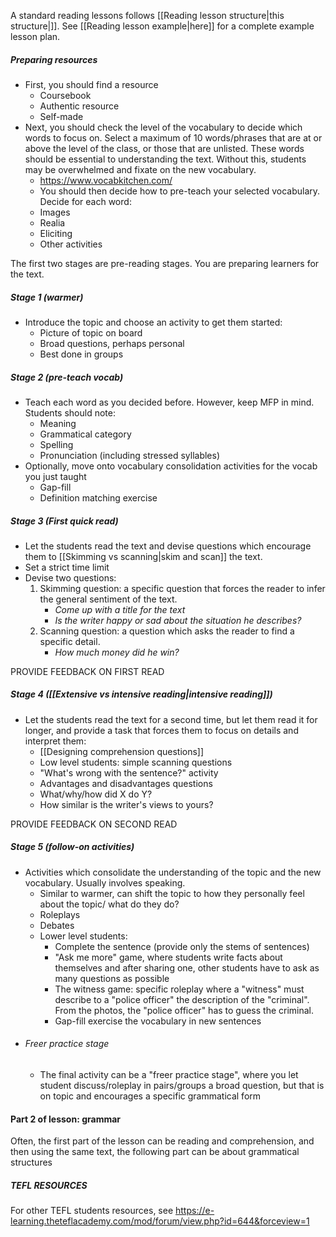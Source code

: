 A standard reading lessons follows [[Reading lesson structure|this structure|]]. See [[Reading lesson example|here]] for a complete example lesson plan.
##### Preparing resources
- First, you should find a resource 
	- Coursebook
	- Authentic resource
	- Self-made
- Next, you should check the level of the vocabulary to decide which words to focus on. Select a maximum of 10 words/phrases that are at or above the level of the class, or those that are unlisted. These words should be essential to understanding the text. Without this, students may be overwhelmed and fixate on the new vocabulary.
	- https://www.vocabkitchen.com/
	- You should then decide how to pre-teach your selected vocabulary. Decide for each word:
	- Images
	- Realia
	- Eliciting
	- Other activities

The first two stages are pre-reading stages. You are preparing learners for the text.

##### Stage 1 (warmer)
- Introduce the topic and choose an activity to get them started:
	- Picture of topic on board
	- Broad questions, perhaps personal
	- Best done in groups

##### Stage 2 (pre-teach vocab)
- Teach each word as you decided before. However, keep MFP in mind. Students should note:
	- Meaning
	- Grammatical category
	- Spelling
	- Pronunciation (including stressed syllables)
- Optionally, move onto vocabulary consolidation activities for the vocab you just taught
	- Gap-fill
	- Definition matching exercise

##### Stage 3 (First quick read)
- Let the students read the text and devise questions which encourage them to [[Skimming vs scanning|skim and scan]] the text. 
- Set a strict time limit
- Devise two questions:
	1. Skimming question: a specific question that forces the reader to infer the general sentiment of the text. 
		- *Come up with a title for the text*
		- *Is the writer happy or sad about the situation he describes?*
	2. Scanning question: a question which asks the reader to find a specific detail. 
		- *How much money did he win?*

PROVIDE FEEDBACK ON FIRST READ

##### Stage 4 ([[Extensive vs intensive reading|intensive reading]])
- Let the students read the text for a second time, but let them read it for longer, and provide a task that forces them to focus on details and interpret them:
	- [[Designing comprehension questions]]
	- Low level students: simple scanning questions
	- "What's wrong with the sentence?" activity
	- Advantages and disadvantages questions
	- What/why/how did X do Y?
	- How similar is the writer's views to yours?

PROVIDE FEEDBACK ON SECOND READ

##### Stage 5 (follow-on activities)
- Activities which consolidate the understanding of the topic and the new vocabulary. Usually involves speaking.
	- Similar to warmer, can shift the topic to how they personally feel about the topic/ what do they do?
	- Roleplays
	- Debates
	- Lower level students:
		- Complete the sentence (provide only the stems of sentences)
		- "Ask me more" game, where students write facts about themselves and after sharing one, other students have to ask as many questions as possible
		- The witness game: specific roleplay where a "witness" must describe to a "police officer" the description of the "criminal". From the photos, the "police officer" has to guess the criminal.
		- Gap-fill exercise the vocabulary in new sentences
- ###### Freer practice stage
	- The final activity can be a "freer practice stage", where you let student discuss/roleplay in pairs/groups a broad question, but that is on topic and encourages a specific grammatical form

#### Part 2 of lesson: grammar
Often, the first part of the lesson can be reading and comprehension, and then using the same text, the following part can be about grammatical structures

##### TEFL RESOURCES
For other TEFL students resources, see https://e-learning.theteflacademy.com/mod/forum/view.php?id=644&forceview=1